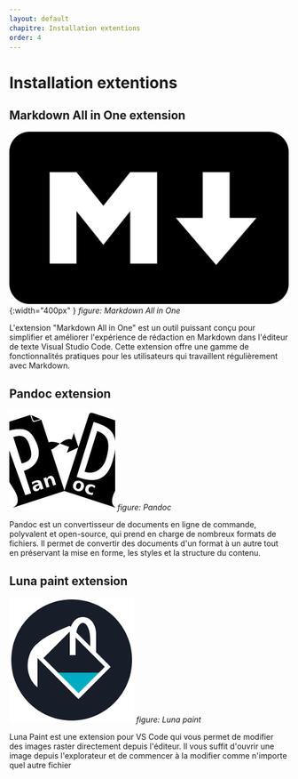 ```yaml
---
layout: default
chapitre: Installation extentions
order: 4
---
```


# Installation extentions
<!-- new slide -->

## Markdown All in One extension

![Markdown All in One](./images/markdown.png){:width="400px" }
*figure: Markdown All in One*

<!-- note -->
L'extension "Markdown All in One" est un outil puissant conçu pour simplifier et améliorer l'expérience de rédaction en Markdown dans l'éditeur de texte Visual Studio Code. Cette extension offre une gamme de fonctionnalités pratiques pour les utilisateurs qui travaillent régulièrement avec Markdown.

<!-- new slide -->
## Pandoc extension

![Pandoc](./images/pandoc.jpeg)
*figure: Pandoc*

<!-- note -->
Pandoc est un convertisseur de documents en ligne de commande, polyvalent et open-source, qui prend en charge de nombreux formats de fichiers. Il permet de convertir des documents d'un format à un autre tout en préservant la mise en forme, les styles et la structure du contenu.

<!-- new slide -->

## Luna paint extension

![Luna paint](./images/luna.png)
*figure: Luna paint*

<!-- note -->
Luna Paint est une extension pour VS Code qui vous permet de modifier des images raster directement depuis l'éditeur. Il vous suffit d'ouvrir une image depuis l'explorateur et de commencer à la modifier comme n'importe quel autre fichier

<!-- new slide -->
